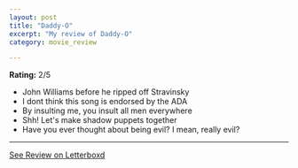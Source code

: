 ```yaml
---
layout: post
title: "Daddy-O"
excerpt: "My review of Daddy-O"
category: movie_review

---
```


**Rating:** 2/5

* John Williams before he ripped off Stravinsky
* I dont think this song is endorsed by the ADA
* By insulting me, you insult all men everywhere 
* Shh! Let's make shadow puppets together 
* Have you ever thought about being evil? I mean, really evil?

<hr>

[See Review on Letterboxd](https://boxd.it/4Kbqt7)
